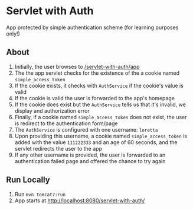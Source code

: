 # Servlet with Auth

App protected by simple authentication scheme (for learning purposes only!)

## About

1. Initially, the user browses to [/servlet-with-auth/app](http://localhost:8080/servlet-with-auth/)
1. The the app servlet checks for the existence of the a cookie named `simple_access_token`
1. If the cookie exists, it checks with `AuthService` if the cookie's value is valid
1. If the cookie is valid the user is forwarded to the app's homepage
1. If the cookie does exist but the `AuthService` tells us that it's invalid, we display and authorization error
1. Finally, if a cookie named `simple_access_token` does not exist, the user is redirect to the authentication form/page
1. The `AuthService` is configured with one username: `loretta`
1. Upon providing this username, a cookie named `simple_access_token` is added with the value `111222333` and an age of 60 seconds, and the servlet redirects the user to the app
1. If any other username is provided, the user is forwarded to an authentication failed page and offered the chance to try again

## Run Locally

1. Run `mvn tomcat7:run`
1. App starts at [http://localhost:8080/servlet-with-auth/](http://localhost:8080/servlet-with-auth/)